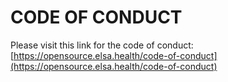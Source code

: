 # CODE OF CONDUCT

Please visit this link for the code of conduct: [https://opensource.elsa.health/code-of-conduct](https://opensource.elsa.health/code-of-conduct)
